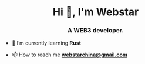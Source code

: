 <h1 align="center">Hi 👋, I'm Webstar</h1>
<h3 align="center">A WEB3 developer.</h3>

- 🌱 I’m currently learning **Rust**

- 📫 How to reach me **webstarchina@gmail.com**
